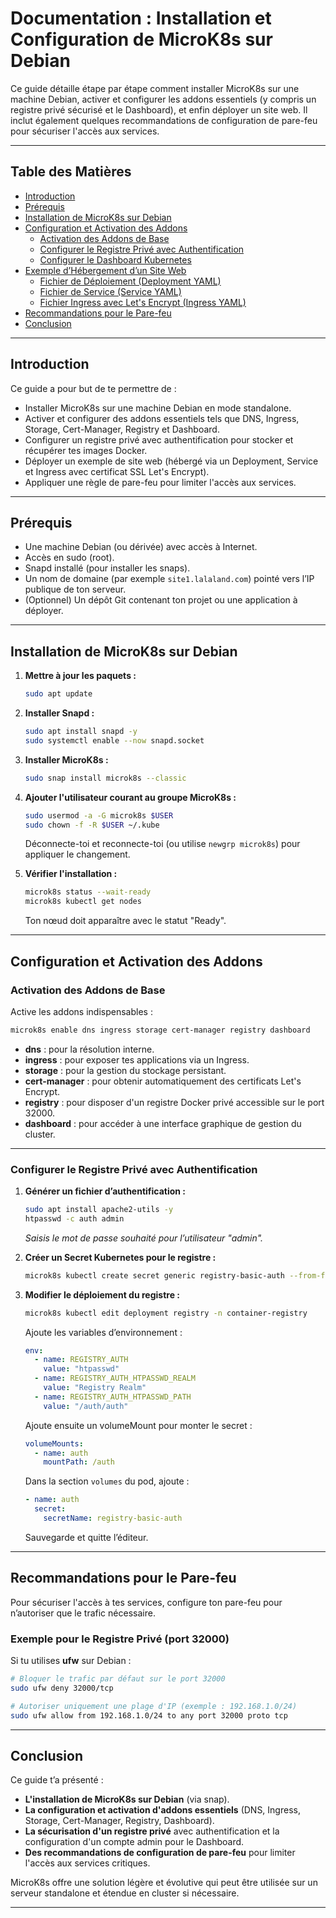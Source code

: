 # Documentation : Installation et Configuration de MicroK8s sur Debian

Ce guide détaille étape par étape comment installer MicroK8s sur une machine Debian, activer et configurer les addons essentiels (y compris un registre privé sécurisé et le Dashboard), et enfin déployer un site web. Il inclut également quelques recommandations de configuration de pare-feu pour sécuriser l'accès aux services.

---

## Table des Matières

- [Introduction](#introduction)
- [Prérequis](#prérequis)
- [Installation de MicroK8s sur Debian](#installation-de-microk8s-sur-debian)
- [Configuration et Activation des Addons](#configuration-et-activation-des-addons)
    - [Activation des Addons de Base](#activation-des-addons-de-base)
    - [Configurer le Registre Privé avec Authentification](#configurer-le-registre-privé-avec-authentification)
    - [Configurer le Dashboard Kubernetes](#configurer-le-dashboard-kubernetes)
- [Exemple d’Hébergement d’un Site Web](#exemple-dhébergement-dun-site-web)
    - [Fichier de Déploiement (Deployment YAML)](#fichier-de-déploiement-deployment-yaml)
    - [Fichier de Service (Service YAML)](#fichier-de-service-service-yaml)
    - [Fichier Ingress avec Let's Encrypt (Ingress YAML)](#fichier-ingress-avec-lets-encrypt-ingress-yaml)
- [Recommandations pour le Pare-feu](#recommandations-pour-le-pare-feu)
- [Conclusion](#conclusion)

---

## Introduction

Ce guide a pour but de te permettre de :
- Installer MicroK8s sur une machine Debian en mode standalone.
- Activer et configurer des addons essentiels tels que DNS, Ingress, Storage, Cert-Manager, Registry et Dashboard.
- Configurer un registre privé avec authentification pour stocker et récupérer tes images Docker.
- Déployer un exemple de site web (hébergé via un Deployment, Service et Ingress avec certificat SSL Let's Encrypt).
- Appliquer une règle de pare-feu pour limiter l'accès aux services.

---

## Prérequis

- Une machine Debian (ou dérivée) avec accès à Internet.
- Accès en sudo (root).
- Snapd installé (pour installer les snaps).
- Un nom de domaine (par exemple `site1.lalaland.com`) pointé vers l’IP publique de ton serveur.
- (Optionnel) Un dépôt Git contenant ton projet ou une application à déployer.

---

## Installation de MicroK8s sur Debian

1. **Mettre à jour les paquets :**
   ```bash
   sudo apt update
   ```

2. **Installer Snapd :**
   ```bash
   sudo apt install snapd -y
   sudo systemctl enable --now snapd.socket
   ```

3. **Installer MicroK8s :**
   ```bash
   sudo snap install microk8s --classic
   ```

4. **Ajouter l'utilisateur courant au groupe MicroK8s :**
   ```bash
   sudo usermod -a -G microk8s $USER
   sudo chown -f -R $USER ~/.kube
   ```
   Déconnecte-toi et reconnecte-toi (ou utilise `newgrp microk8s`) pour appliquer le changement.

5. **Vérifier l'installation :**
   ```bash
   microk8s status --wait-ready
   microk8s kubectl get nodes
   ```
   Ton nœud doit apparaître avec le statut "Ready".

---

## Configuration et Activation des Addons

### Activation des Addons de Base

Active les addons indispensables :
```bash
microk8s enable dns ingress storage cert-manager registry dashboard
```
- **dns** : pour la résolution interne.
- **ingress** : pour exposer tes applications via un Ingress.
- **storage** : pour la gestion du stockage persistant.
- **cert-manager** : pour obtenir automatiquement des certificats Let's Encrypt.
- **registry** : pour disposer d'un registre Docker privé accessible sur le port 32000.
- **dashboard** : pour accéder à une interface graphique de gestion du cluster.

---

### Configurer le Registre Privé avec Authentification

1. **Générer un fichier d’authentification :**
   ```bash
   sudo apt install apache2-utils -y
   htpasswd -c auth admin
   ```
   *Saisis le mot de passe souhaité pour l’utilisateur "admin".*

2. **Créer un Secret Kubernetes pour le registre :**
   ```bash
   microk8s kubectl create secret generic registry-basic-auth --from-file=auth
   ```

3. **Modifier le déploiement du registre :**
   ```bash
   microk8s kubectl edit deployment registry -n container-registry
   ```
   Ajoute les variables d’environnement :
   ```yaml
   env:
     - name: REGISTRY_AUTH
       value: "htpasswd"
     - name: REGISTRY_AUTH_HTPASSWD_REALM
       value: "Registry Realm"
     - name: REGISTRY_AUTH_HTPASSWD_PATH
       value: "/auth/auth"
   ```
   Ajoute ensuite un volumeMount pour monter le secret :
   ```yaml
   volumeMounts:
     - name: auth
       mountPath: /auth
   ```
   Dans la section `volumes` du pod, ajoute :
   ```yaml
   - name: auth
     secret:
       secretName: registry-basic-auth
   ```
   Sauvegarde et quitte l’éditeur.

---

## Recommandations pour le Pare-feu

Pour sécuriser l'accès à tes services, configure ton pare-feu pour n’autoriser que le trafic nécessaire.

### Exemple pour le Registre Privé (port 32000)

Si tu utilises **ufw** sur Debian :

```bash
# Bloquer le trafic par défaut sur le port 32000
sudo ufw deny 32000/tcp

# Autoriser uniquement une plage d'IP (exemple : 192.168.1.0/24)
sudo ufw allow from 192.168.1.0/24 to any port 32000 proto tcp
```
---

## Conclusion

Ce guide t’a présenté :

- **L'installation de MicroK8s sur Debian** (via snap).
- **La configuration et activation d'addons essentiels** (DNS, Ingress, Storage, Cert-Manager, Registry, Dashboard).
- **La sécurisation d'un registre privé** avec authentification et la configuration d'un compte admin pour le Dashboard.
- **Des recommandations de configuration de pare-feu** pour limiter l'accès aux services critiques.

MicroK8s offre une solution légère et évolutive qui peut être utilisée sur un serveur standalone et étendue en cluster si nécessaire.

---
